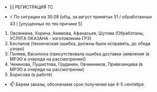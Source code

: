 -  [i] РЕГИСТРАЦИЯ ТС

- ⚡ По ситуации на 30.08 (общ. за август принятых 51 / обработанных 43 ) [упущенных по тех.причине 5]
 
1) Овсянкина, Хорина, Акимова, Афанасьев, Шутова (Обработаны, УСЛУГА ОКАЗАНА - изготовление ГРЗ)
2) Беспалов (техническая ошибка, должны были исправить, до обеда узнаю)
3) Пиляев, Василюха (присутствовала ошибка доставки заявления (в МРЭО в очереди на рассмотрении))
4) Чиненова, Пушистова, Грудинин, Овчинников, Привезенцева (в МРЭО в очереди на рассмотрении)
5) Борисова (в работе)
- 📫 Берем заказы, обозначаем срок получения как 4-5 сентября.


<!---
Yusovs/Yusovs is a ✨ special ✨ repository because its `README.md` (this file) appears on your GitHub profile.
You can click the Preview link to take a look at your changes.
--->
